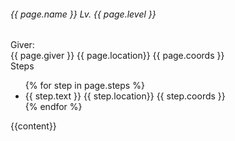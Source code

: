 ---
---


<div class="card">
    <div class="card-content">
        <div class="content">
            <h6 class="subtitle is-6">
            <span class="icon-text">
                <span class="icon"><i class="quest-msq"></i></span>
                <span>{{ page.name }}</span> 
                <span class="level">Lv. {{ page.level }}</span>
            </span>
            </h6>
            <div class="info-row">
                <span class="field">Giver:</span>
                <span class="value">
                    <div class="npc">
                        <span class="name">{{ page.giver }}</span>
                        <span class="location">{{ page.location}} {{ page.coords }}</span>
                    </div>
                </span>
            </div>
            <div class="info-row">
                <span class="field">Steps</span>
                <span class="value">
                    <ul>
                        {% for step in page.steps %}
                        <li>
                            <div class="npc">
                                <span class="name">{{ step.text }}</span>
                                <span class="location">{{ step.location}} {{ step.coords }}</span>
                            </div>
                        </li>
                        {% endfor %}
                    </ul>
                </span>
            </div>
        </div>
    </div>
</div>

{{content}}